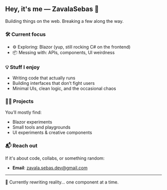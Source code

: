 ## Hey, it's me — ZavalaSebas 🧪

Building things on the web. Breaking a few along the way.

### 🛠️ Current focus
- ⚙️ Exploring: Blazor (yup, still rocking C# on the frontend)
- 📦 Messing with: APIs, components, UI weirdness

### 💡 Stuff I enjoy
- Writing code that actually runs
- Building interfaces that don’t fight users
- Minimal UIs, clean logic, and the occasional chaos

### 👨‍💻 Projects
You’ll mostly find:
- Blazor experiments
- Small tools and playgrounds
- UI experiments & creative components

### 📬 Reach out
If it's about code, collabs, or something random:
- **Email**: zavala.sebas.dev@gmail.com

---

🧩 Currently rewriting reality... one component at a time.

